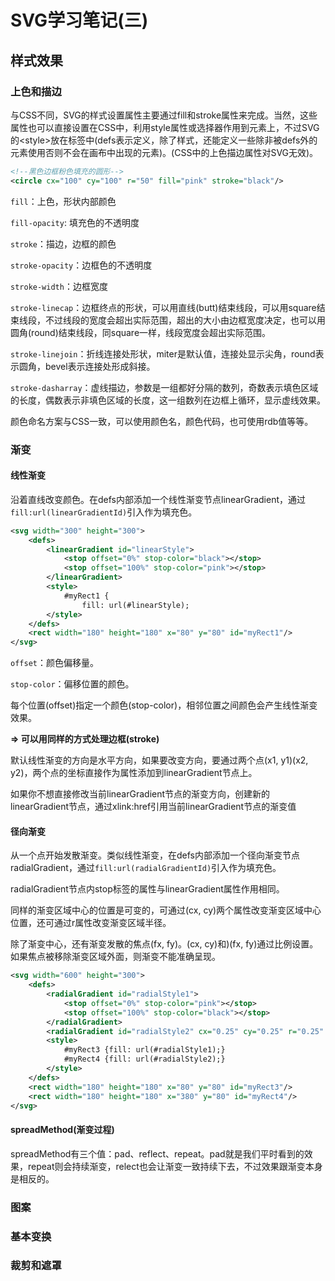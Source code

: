 # SVG学习笔记(三)
## 样式效果

### 上色和描边

与CSS不同，SVG的样式设置属性主要通过fill和stroke属性来完成。当然，这些属性也可以直接设置在CSS中，利用style属性或选择器作用到元素上，不过SVG的\<style\>放在<defs>标签中(defs表示定义，除了样式，还能定义一些除非被defs外的元素使用否则不会在画布中出现的元素)。(CSS中的上色描边属性对SVG无效)。

```svg
<!--黑色边框粉色填充的圆形-->
<circle cx="100" cy="100" r="50" fill="pink" stroke="black"/>
```

`fill`：上色，形状内部颜色

`fill-opacity`: 填充色的不透明度

`stroke`：描边，边框的颜色

`stroke-opacity`：边框色的不透明度

`stroke-width`：边框宽度

`stroke-linecap`：边框终点的形状，可以用直线(butt)结束线段，可以用square结束线段，不过线段的宽度会超出实际范围，超出的大小由边框宽度决定，也可以用圆角(round)结束线段，同square一样，线段宽度会超出实际范围。

`stroke-linejoin`：折线连接处形状，miter是默认值，连接处显示尖角，round表示圆角，bevel表示连接处形成斜接。

`stroke-dasharray`：虚线描边，参数是一组都好分隔的数列，奇数表示填色区域的长度，偶数表示非填色区域的长度，这一组数列在边框上循环，显示虚线效果。

颜色命名方案与CSS一致，可以使用颜色名，颜色代码，也可使用rdb值等等。

### 渐变

#### 线性渐变

沿着直线改变颜色。在defs内部添加一个线性渐变节点linearGradient，通过`fill:url(linearGradientId)`引入作为填充色。

```svg
<svg width="300" height="300">
	<defs>
		<linearGradient id="linearStyle">
			<stop offset="0%" stop-color="black"></stop>
			<stop offset="100%" stop-color="pink"></stop>
		</linearGradient>
		<style>
			#myRect1 {
				fill: url(#linearStyle);
		</style>
	</defs>
	<rect width="180" height="180" x="80" y="80" id="myRect1"/>
</svg>
```
`offset`：颜色偏移量。

`stop-color`：偏移位置的颜色。

每个位置(offset)指定一个颜色(stop-color)，相邻位置之间颜色会产生线性渐变效果。

**=\> 可以用同样的方式处理边框(stroke)**

默认线性渐变的方向是水平方向，如果要改变方向，要通过两个点(x1, y1)(x2, y2)，两个点的坐标直接作为属性添加到linearGradient节点上。

如果你不想直接修改当前linearGradient节点的渐变方向，创建新的linearGradient节点，通过xlink:href引用当前linearGradient节点的渐变值

#### 径向渐变

从一个点开始发散渐变。类似线性渐变，在defs内部添加一个径向渐变节点radialGradient，通过`fill:url(radialGradientId)`引入作为填充色。

radialGradient节点内stop标签的属性与linearGradient属性作用相同。

同样的渐变区域中心的位置是可变的，可通过(cx, cy)两个属性改变渐变区域中心位置，还可通过r属性改变渐变区域半径。

除了渐变中心，还有渐变发散的焦点(fx, fy)。(cx, cy)和)(fx, fy)通过比例设置。如果焦点被移除渐变区域外面，则渐变不能准确呈现。

```svg
<svg width="600" height="300">
	<defs>
		<radialGradient id="radialStyle1">
			<stop offset="0%" stop-color="pink"></stop>
			<stop offset="100%" stop-color="black"></stop>
		</radialGradient>
		<radialGradient id="radialStyle2" cx="0.25" cy="0.25" r="0.25" xlink:href="#radialStyle1"/>
		<style>
			#myRect3 {fill: url(#radialStyle1);}
			#myRect4 {fill: url(#radialStyle2);}
		</style>
	</defs>
	<rect width="180" height="180" x="80" y="80" id="myRect3"/>
	<rect width="180" height="180" x="380" y="80" id="myRect4"/>
</svg>
```

#### spreadMethod(渐变过程)
spreadMethod有三个值：pad、reflect、repeat。pad就是我们平时看到的效果，repeat则会持续渐变，relect也会让渐变一致持续下去，不过效果跟渐变本身是相反的。

### 图案

### 基本变换

### 裁剪和遮罩

